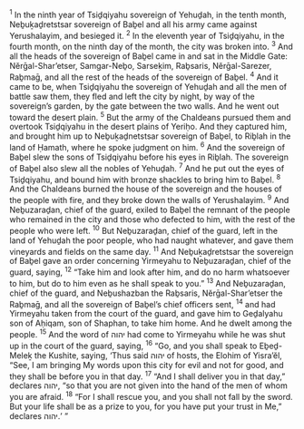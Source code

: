 <sup>1</sup> In the ninth year of Tsiḏqiyahu sovereign of Yehuḏah, in the tenth month, Neḇuḵaḏretstsar sovereign of Baḇel and all his army came against Yerushalayim, and besieged it.
<sup>2</sup> In the eleventh year of Tsiḏqiyahu, in the fourth month, on the ninth day of the month, the city was broken into.
<sup>3</sup> And all the heads of the sovereign of Baḇel came in and sat in the Middle Gate: Nĕrḡal-Shar’etser, Samgar-Neḇo, Sarseḵim, Raḇsaris, Nĕrḡal-Sarezer, Raḇmaḡ, and all the rest of the heads of the sovereign of Baḇel.
<sup>4</sup> And it came to be, when Tsiḏqiyahu the sovereign of Yehuḏah and all the men of battle saw them, they fled and left the city by night, by way of the sovereign’s garden, by the gate between the two walls. And he went out toward the desert plain.
<sup>5</sup> But the army of the Chaldeans pursued them and overtook Tsiḏqiyahu in the desert plains of Yeriḥo. And they captured him, and brought him up to Neḇuḵaḏnetstsar sovereign of Baḇel, to Riḇlah in the land of Ḥamath, where he spoke judgment on him.
<sup>6</sup> And the sovereign of Baḇel slew the sons of Tsiḏqiyahu before his eyes in Riḇlah. The sovereign of Baḇel also slew all the nobles of Yehuḏah.
<sup>7</sup> And he put out the eyes of Tsiḏqiyahu, and bound him with bronze shackles to bring him to Baḇel.
<sup>8</sup> And the Chaldeans burned the house of the sovereign and the houses of the people with fire, and they broke down the walls of Yerushalayim.
<sup>9</sup> And Neḇuzaraḏan, chief of the guard, exiled to Baḇel the remnant of the people who remained in the city and those who defected to him, with the rest of the people who were left.
<sup>10</sup> But Neḇuzaraḏan, chief of the guard, left in the land of Yehuḏah the poor people, who had naught whatever, and gave them vineyards and fields on the same day.
<sup>11</sup> And Neḇuḵaḏretstsar the sovereign of Baḇel gave an order concerning Yirmeyahu to Neḇuzaraḏan, chief of the guard, saying,
<sup>12</sup> “Take him and look after him, and do no harm whatsoever to him, but do to him even as he shall speak to you.”
<sup>13</sup> And Neḇuzaraḏan, chief of the guard, and Neḇushazban the Raḇsaris, Nĕrḡal-Shar’etser the Raḇmaḡ, and all the sovereign of Baḇel’s chief officers sent,
<sup>14</sup> and had Yirmeyahu taken from the court of the guard, and gave him to Geḏalyahu son of Aḥiqam, son of Shaphan, to take him home. And he dwelt among the people.
<sup>15</sup> And the word of יהוה had come to Yirmeyahu while he was shut up in the court of the guard, saying,
<sup>16</sup> “Go, and you shall speak to Eḇeḏ-Meleḵ the Kushite, saying, ‘Thus said יהוה of hosts, the Elohim of Yisra’ĕl, “See, I am bringing My words upon this city for evil and not for good, and they shall be before you in that day.
<sup>17</sup> “And I shall deliver you in that day,” declares יהוה, “so that you are not given into the hand of the men of whom you are afraid.
<sup>18</sup> “For I shall rescue you, and you shall not fall by the sword. But your life shall be as a prize to you, for you have put your trust in Me,” declares יהוה.’ ”
